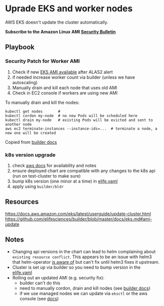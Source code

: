 # Uprade EKS and worker nodes

AWS EKS doesn't update the cluster automatically.

__Subscribe to the Amazon Linux AMI [Security Bulletin](https://alas.aws.amazon.com/alas2.html)__

## Playbook

### Security Patch for Worker AMI

1. Check if new [EKS AMI available](https://docs.aws.amazon.com/eks/latest/userguide/eks-linux-ami-versions.html) after ALAS2 alert
1. if needed increase worker count via builder (unless we have autoscaling)
1. Manually drain and kill each node that uses old AMI
1. Check in EC2 console if workers are using new AMI

To manually drain and kill the nodes:
```
kubectl get nodes       # 
kubectl cordon my-node  # no new Pods will be scheduled here
kubectl drain my-node   # existing Pods will be evicted and sent to another node
aws ec2 terminate-instances --instance-ids=...  # terminate a node, a new one will be created
```

Copied from [builder docs](https://github.com/elifesciences/builder/blob/master/docs/eks.md#ami-update)


### k8s version upgrade

1. check [aws docs]( https://docs.aws.amazon.com/eks/latest/userguide/update-cluster.html ) for availability and notes
1. ensure deployed chart are compatible with any changes to the k8s api (run on test-cluster to make sure)
1. bump k8s version (one minor at a time) in [elife.yaml](https://github.com/elifesciences/builder/blob/master/projects/elife.yaml)
1. apply using `builder/bldr`

## Resources

https://docs.aws.amazon.com/eks/latest/userguide/update-cluster.html
https://github.com/elifesciences/builder/blob/master/docs/eks.md#ami-update

## Notes

- Changing api versions in the chart can lead to helm complaining about `existing resource conflict`. This appears to be an issue with helm3 that helm-operator [is aware of](https://github.com/fluxcd/helm-operator/issues/249) but can't fix until helm3 fixes it upstream.
- Cluster is set up via builder so you need to bump version in the [elife.yaml](https://github.com/elifesciences/builder/blob/master/projects/elife.yaml)
- Rolling out an updated AMI (e.g. security fix):
  - builder can't do this
  - need to manually cordon, drain and kill nodes (see [builder docs](https://github.com/elifesciences/builder/blob/master/docs/eks.md#ami-update))
  - if we use managed nodes we can update via `eksctl` or the aws console (see [docs](https://docs.aws.amazon.com/eks/latest/userguide/update-managed-node-group.html))